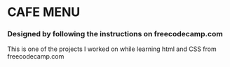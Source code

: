 # CAFE MENU 
### Designed by following the instructions on freecodecamp.com

 This is one of the projects I worked on while learning html and CSS from freecodecamp.com